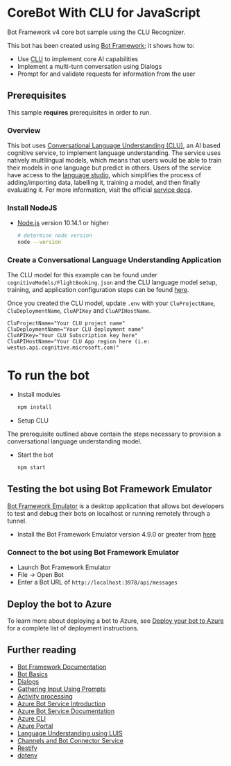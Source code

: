 # CoreBot With CLU for JavaScript

Bot Framework v4 core bot sample using the CLU Recognizer.

This bot has been created using [Bot Framework](https://dev.botframework.com); it shows how to:

- Use [CLU][CLU_ServiceDocHomepage] to implement core AI capabilities
- Implement a multi-turn conversation using Dialogs
- Prompt for and validate requests for information from the user

## Prerequisites

This sample **requires** prerequisites in order to run.

### Overview

This bot uses [Conversational Language Understanding (CLU)][CLU_ServiceDocHomepage], an AI based cognitive service, to implement language understanding. The service uses natively multilingual models, which means that users would be able to train their models in one language but predict in others. Users of the service have access to the [language studio][languagestudio], which simplifies the process of adding/importing data, labelling it, training a model, and then finally evaluating it. For more information, visit the official [service docs][CLU_ServiceDocHomepage].

### Install NodeJS

- [Node.js](https://nodejs.org) version 10.14.1 or higher

    ```bash
    # determine node version
    node --version
    ```

### Create a Conversational Language Understanding Application

The CLU model for this example can be found under `cognitiveModels/FlightBooking.json` and the CLU language model setup, training, and application configuration steps can be found [here](https://learn.microsoft.com/en-us/azure/cognitive-services/language-service/conversational-language-understanding/tutorials/bot-framework).

Once you created the CLU model, update `.env` with your `CluProjectName`, `CluDeploymentName`, `CluAPIKey` and `CluAPIHostName`.

```text
CluProjectName="Your CLU project name"
CluDeploymentName="Your CLU deployment name"
CluAPIKey="Your CLU Subscription key here"
CluAPIHostName="Your CLU App region here (i.e: westus.api.cognitive.microsoft.com)"
```

# To run the bot

- Install modules

    ```bash
    npm install
    ```
- Setup CLU

The prerequisite outlined above contain the steps necessary to provision a conversational language understanding model.

- Start the bot

    ```bash
    npm start
    ```
## Testing the bot using Bot Framework Emulator

[Bot Framework Emulator](https://github.com/microsoft/botframework-emulator) is a desktop application that allows bot developers to test and debug their bots on localhost or running remotely through a tunnel.

- Install the Bot Framework Emulator version 4.9.0 or greater from [here](https://github.com/Microsoft/BotFramework-Emulator/releases)

### Connect to the bot using Bot Framework Emulator

- Launch Bot Framework Emulator
- File -> Open Bot
- Enter a Bot URL of `http://localhost:3978/api/messages`

## Deploy the bot to Azure

To learn more about deploying a bot to Azure, see [Deploy your bot to Azure](https://aka.ms/azuredeployment) for a complete list of deployment instructions.


## Further reading

- [Bot Framework Documentation](https://docs.botframework.com)
- [Bot Basics](https://docs.microsoft.com/azure/bot-service/bot-builder-basics?view=azure-bot-service-4.0)
- [Dialogs](https://docs.microsoft.com/en-us/azure/bot-service/bot-builder-concept-dialog?view=azure-bot-service-4.0)
- [Gathering Input Using Prompts](https://docs.microsoft.com/en-us/azure/bot-service/bot-builder-prompts?view=azure-bot-service-4.0)
- [Activity processing](https://docs.microsoft.com/en-us/azure/bot-service/bot-builder-concept-activity-processing?view=azure-bot-service-4.0)
- [Azure Bot Service Introduction](https://docs.microsoft.com/azure/bot-service/bot-service-overview-introduction?view=azure-bot-service-4.0)
- [Azure Bot Service Documentation](https://docs.microsoft.com/azure/bot-service/?view=azure-bot-service-4.0)
- [Azure CLI](https://docs.microsoft.com/cli/azure/?view=azure-cli-latest)
- [Azure Portal](https://portal.azure.com)
- [Language Understanding using LUIS](https://docs.microsoft.com/en-us/azure/cognitive-services/luis/)
- [Channels and Bot Connector Service](https://docs.microsoft.com/en-us/azure/bot-service/bot-concepts?view=azure-bot-service-4.0)
- [Restify](https://www.npmjs.com/package/restify)
- [dotenv](https://www.npmjs.com/package/dotenv)

[CLU_ServiceDocHomepage]: https://docs.microsoft.com/azure/cognitive-services/language-service/conversational-language-understanding/overview
[CLU_ServiceQuickStart]: https://docs.microsoft.com/azure/cognitive-services/language-service/conversational-language-understanding/quickstart
[languagestudio]: https://language.azure.com/